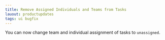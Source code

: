 ```yaml
---
title: Remove Assigned Individuals and Teams from Tasks
lauout: productupdates
tags: ui bugfix
---
```

You can now change team and individual assignment of tasks to `unassigned`.
